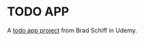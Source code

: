 # TODO APP
A [todo app project](https://www.udemy.com/course/learn-javascript-full-stack-from-scratch/) from Brad Schiff in Udemy.
